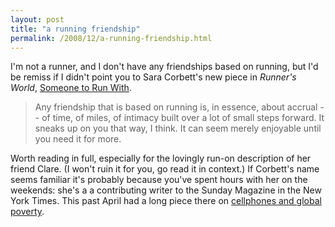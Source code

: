 ```yaml
---
layout: post
title: "a running friendship"
permalink: /2008/12/a-running-friendship.html
---
```


<p>I&#39;m not a runner, and I don&#39;t have any friendships based on running, but I&#39;d be remiss if I didn&#39;t point you to Sara Corbett&#39;s new piece in <span style="font-style: italic;">Runner&#39;s World</span>,&#0160;<a href="http://www.runnersworld.com/article/0,7120,s6-369-374--12992-1-1X2X3X4X5-6,00.html">Someone to Run With</a>.</p>

<blockquote><p>Any friendship that is based on running is, in essence, about accrual -- of time, of miles, of intimacy built over a lot of small steps forward. It sneaks up on you that way, I think. It can seem merely enjoyable until you need it for more.</p></blockquote>

<p>Worth reading in full, especially for the lovingly run-on description of her friend Clare. (I won&#39;t ruin it for you, go read it in context.) If Corbett&#39;s name seems familiar it&#39;s probably because you&#39;ve spent hours with her on the weekends: she&#39;s a a contributing writer to the Sunday Magazine in the New York Times. This past April had a long piece there on <a href="http://www.nytimes.com/2008/04/13/magazine/13anthropology-t.html?sq=sara%20corbett&amp;st=nyt&amp;scp=3&amp;pagewanted=all">cellphones and global poverty</a>.</p>


